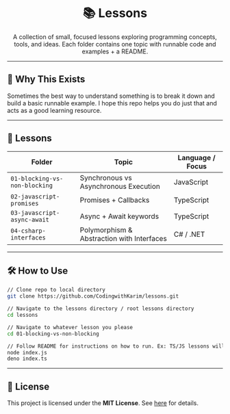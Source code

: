<div align="center">

# 📚 Lessons

</div>

<div align="center">
    A collection of small, focused lessons exploring programming concepts, tools, and ideas.
    Each folder contains one topic with runnable code and examples + a README.
</div>


---

## 🧠 Why This Exists

Sometimes the best way to understand something is to break it down and build a basic runnable example. I hope this repo helps you do just that and acts as a good learning resource.

---

## 📂 Lessons

| Folder                            |                    Topic                    |    Language / Focus    |
|-----------------------------------|---------------------------------------------|------------------------|
| `01-blocking-vs-non-blocking`     | Synchronous vs Asynchronous Execution       |   JavaScript           |
| `02-javascript-promises`          | Promises + Callbacks                        |   TypeScript           |
| `03-javascript-async-await`       | Async + Await keywords                      |   TypeScript           |
| `04-csharp-interfaces`            | Polymorphism & Abstraction with Interfaces  |   C# / .NET            |
---

## 🛠️ How to Use

```bash
// Clone repo to local directory
git clone https://github.com/CodingwithKarim/lessons.git

// Navigate to the lessons directory / root lessons directory
cd lessons

// Navigate to whatever lesson you please
cd 01-blocking-vs-non-blocking

// Follow README for instructions on how to run. Ex: TS/JS lessons will require Node / Deno runtime
node index.js
deno index.ts
```

---

## 🧵 License

This project is licensed under the **MIT License**. See [here](https://mit-license.org/) for details.
